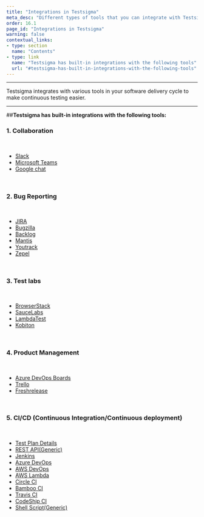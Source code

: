 ```yaml
---
title: "Integrations in Testsigma"
meta_desc: "Different types of tools that you can integrate with Testsigma"
order: 16.1
page_id: "Integrations in Testsigma"
warning: false
contextual_links:
- type: section
  name: "Contents"
- type: link
  name: "Testsigma has built-in integrations with the following tools"
  url: "#testsigma-has-built-in-integrations-with-the-following-tools"
---
```


---

Testsigma integrates with various tools in your software delivery cycle to make continuous testing easier.

---
##**Testsigma has built-in integrations with the following tools:**

### **1. Collaboration**

<br>

  * [Slack](https://testsigma.com/docs/integrations/collaboration/slack/)
  * [Microsoft Teams](https://testsigma.com/docs/integrations/collaboration/microsoft-teams/)
  * [Google chat](https://testsigma.com/docs/integrations/collaboration/google-chat/)

<br>

### **2. Bug Reporting**

<br>

  * [JIRA](https://testsigma.com/docs/integrations/bug-reporting/jira/)
  * [Bugzilla](https://testsigma.com/docs/integrations/bug-reporting/bugzilla/)
  * [Backlog](https://testsigma.com/docs/integrations/bug-reporting/backlog/)
  * [Mantis](https://testsigma.com/docs/integrations/bug-reporting/mantis/)
  * [Youtrack](https://testsigma.com/docs/integrations/bug-reporting/youtrack/)
  * [Zepel](https://testsigma.com/docs/integrations/bug-reporting/zepel/)

  <br>

### **3. Test labs**

<br>

  * [BrowserStack](https://testsigma.com/docs/integrations/test-labs/browserstack/)
  * [SauceLabs](https://testsigma.com/docs/integrations/test-labs/sauce-labs/)
  * [LambdaTest](https://testsigma.com/docs/integrations/test-labs/lambdatest/)
  * [Kobiton](https://testsigma.com/docs/integrations/test-labs/kobiton/)

<br>

### **4. Product Management**

<br>

  * [Azure DevOps Boards](https://testsigma.com/docs/integrations/product-management/azure-devops-boards/)
  * [Trello](https://testsigma.com/docs/integrations/product-management/trello/)
  * [Freshrelease](https://testsigma.com/docs/integrations/product-management/freshrelease/)

<br>

### **5. CI/CD (Continuous Integration/Continuous deployment)**

<br>

   * [Test Plan Details](https://testsigma.com/docs/continuous-integration/get-test-plan-details/)
   * [REST API(Generic)](https://testsigma.com/docs/continuous-integration/rest-api/)
   * [Jenkins](https://testsigma.com/docs/continuous-integration/jenkins/)
   * [Azure DevOps](https://testsigma.com/docs/continuous-integration/azure-devops/)
   * [AWS DevOps](https://testsigma.com/docs/continuous-integration/aws-devops/)
   * [AWS Lambda](https://testsigma.com/docs/continuous-integration/aws-labmda/)
   * [Circle CI](https://testsigma.com/docs/continuous-integration/circle-ci/)
   * [Bamboo CI](https://testsigma.com/docs/continuous-integration/bamboo-ci/)
   * [Travis CI](https://testsigma.com/docs/continuous-integration/travis-ci/)
   * [CodeShip CI](https://testsigma.com/docs/continuous-integration/codeship-ci/)
   * [Shell Script(Generic)](https://testsigma.com/docs/continuous-integration/shell-script/)


